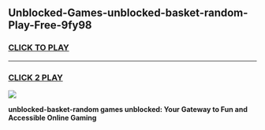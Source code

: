 
## Unblocked-Games-unblocked-basket-random-Play-Free-9fy98
<h3>
<a href="https://premium76.site?title=unblocked-basket-random&ref=23A">CLICK TO PLAY</a></h3>
<hr>

<h3>
<a href="https://premium76.site?title=unblocked-basket-random&ref=23A">CLICK 2 PLAY</a>
  
</h3>

<a href="https://premium76.site?title=unblocked-basket-random&ref=23A"><img src="https://clearcache.store/games.png"></a>


**unblocked-basket-random games unblocked: Your Gateway to Fun and Accessible Online Gaming**

